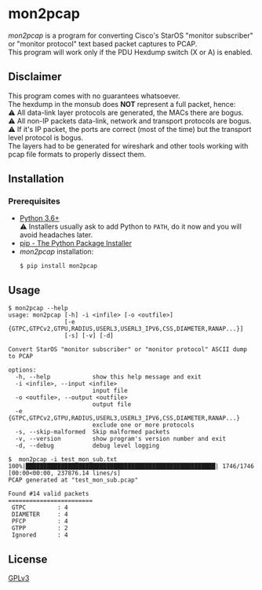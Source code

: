# mon2pcap

_mon2pcap_ is a program for converting Cisco's StarOS "monitor subscriber" or "monitor protocol" text based packet captures to PCAP.  
This program will work only if the PDU Hexdump switch (X or A) is enabled.

## Disclaimer
This program comes with no guarantees whatsoever.  
The hexdump in the monsub does __NOT__ represent a full packet, hence:    
⚠️ All data-link layer protocols are generated, the MACs there are bogus.  
⚠️ All non-IP packets data-link, network and transport protocols are bogus.  
⚠️ If it's IP packet, the ports are correct (most of the time) but the transport level protocol is bogus.  
The layers had to be generated for wireshark and other tools working with pcap file formats to properly dissect them.  

## Installation
### Prerequisites
- [Python 3.6+](https://www.python.org/downloads/)  
  ⚠️ Installers usually ask to add Python to `PATH`, do it now and you will avoid headaches later. 
- [pip - The Python Package Installer](https://pip.pypa.io/en/stable/installation/)
- _mon2pcap_ installation:
  ```
  $ pip install mon2pcap
  ```

## Usage
```
$ mon2pcap --help
usage: mon2pcap [-h] -i <infile> [-o <outfile>]
                [-e {GTPC,GTPCv2,GTPU,RADIUS,USERL3,USERL3_IPV6,CSS,DIAMETER,RANAP...}]
                [-s] [-v] [-d]

Convert StarOS "monitor subscriber" or "monitor protocol" ASCII dump to PCAP

options:
  -h, --help            show this help message and exit
  -i <infile>, --input <infile>
                        input file
  -o <outfile>, --output <outfile>
                        output file
  -e {GTPC,GTPCv2,GTPU,RADIUS,USERL3,USERL3_IPV6,CSS,DIAMETER,RANAP...}
                        exclude one or more protocols
  -s, --skip-malformed  Skip malformed packets
  -v, --version         show program's version number and exit
  -d, --debug           debug level logging
```

```
$  mon2pcap -i test_mon_sub.txt
100%|██████████████████████████████████████████████████████| 1746/1746 [00:00<00:00, 237876.14 lines/s]
PCAP generated at "test_mon_sub.pcap"

Found #14 valid packets
========================
 GTPC         : 4
 DIAMETER     : 4
 PFCP         : 4
 GTPP         : 2
 Ignored      : 4
 ```

## License
[GPLv3]('./LICENSE')
